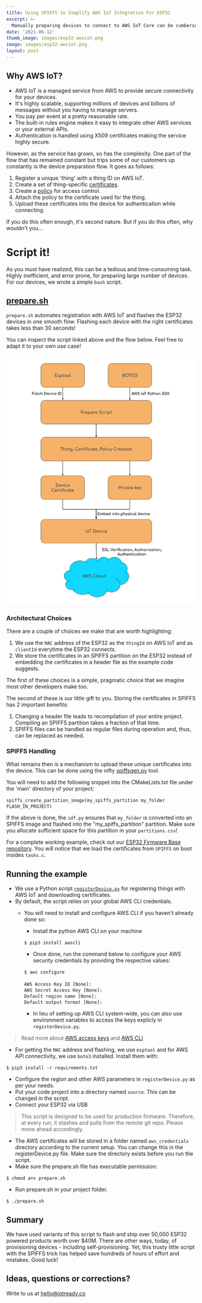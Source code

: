 ```yaml
---
title: Using SPIFFS to Simplify AWS IoT Integration For ESP32
excerpt: >-
  Manually preparing devices to connect to AWS IoT Core can be cumbersome, specially in large numbers. Here is how to do it using a 'prepare' script that saves build time and automates the process for simplicity. 
date: '2021-06-12'
thumb_image: images/esp32-awsiot.png
image: images/esp32-awsiot.png
layout: post
---
```


## Why AWS IoT?

- AWS IoT is a managed service from AWS to provide secure connectivity for your devices. 
- It's highly scalable, supporting millions of devices and billions of messages without you having to manage servers.
- You pay per event at a pretty reasonable rate. 
- The built-in rules engine makes it easy to integrate other AWS services or your external APIs.
- Authentication is handled using X509 certificates making the service highly secure. 

However, as the service has grown, so has the complexity. One part of the flow that has remained constant but trips some of our customers up constantly is the device preparation flow. It goes as follows:

1. Register a unique 'thing' with a thing ID on AWS IoT.
2. Create a set of thing-specific [certificates](https://docs.aws.amazon.com/iot/latest/developerguide/x509-client-certs.html).
3. Create a [policy](https://docs.aws.amazon.com/iot/latest/developerguide/iot-policies.html) for access control.
4. Attach the policy to the certificate used for the thing.
5. Upload these certificates into the device for authentication while connecting.

If you do this often enough, it's second nature. But if you do this often, why wouldn't you...

# Script it!

As you must have realized, this can be a tedious and time-consuming task. Highly inefficient, and error prone, for preparing large number of devices. For our devices, we wrote a simple `bash` script. 

## [prepare.sh](https://github.com/IoTReady/prepare_script_awsiot)

`prepare.sh` automates registration with AWS IoT and flashes the ESP32 devices in one smooth flow. Flashing each device with the right certificates takes less than 30 seconds!

You can inspect the script linked above and the flow below. Feel free to adapt it to your own use case!


![prepare_flow](/images/prepare_script_flow.png)

### Architectural Choices

There are a couple of choices we make that are worth highlighting:

1. We use the `MAC` address of the ESP32 as the `thingId` on AWS IoT and as `clientId` everytime the ESP32 connects.
2. We store the certificates in an SPIFFS partition on the ESP32 instead of embedding the certificates in a header file as the example code suggests.

The first of these choices is a simple, pragmatic choice that we imagine most other developers make too. 

The second of these is our little gift to you. Storing the certificates in SPIFFS has 2 important benefits:

1. Changing a header file leads to recompilation of your entire project. Compiling an SPIFFS partition takes a fraction of that time.
2. SPIFFS files can be handled as regular files during operation and, thus, can be replaced as needed.


### SPIFFS Handling

What remains then is a mechanism to upload these unique certificates into the device. This can be done using the nifty [spiffsgen.py](https://docs.espressif.com/projects/esp-idf/en/latest/esp32/api-reference/storage/spiffs.html#spiffsgen-py) tool. 


You will need to add the following snippet into the CMakeLists.txt file under the 'main' directory of your project:

````
spiffs_create_partition_image(my_spiffs_partition my_folder FLASH_IN_PROJECT)
````

If the above is done, the `idf.py` ensures that `my_folder` is converted into an SPIFFS image and flashed into the "my_spiffs_partition" partition. Make sure you allocate sufficient space for this partition in your `partitions.csv`!

For a complete working example, check out our [ESP32 Firmware Base repository](https://github.com/IoTReady/esp32_firmware_base/tree/master/examples/aws_iot). You will notice that we load the certificates from `SPIFFS` on boot insides `tasks.c`.

## Running the example

- We use a Python script [`registerDevice.py`](https://github.com/IoTReady/esp32_firmware_base/blob/master/examples/aws_iot/registerDevice.py) for registering things with AWS IoT and downloading certificates.
- By default, the script relies on your global AWS CLI credentials. 
  - You will need to install and configure AWS CLI if you haven't already done so:

    - Install the python AWS CLI on your machine
    ````
    $ pip3 install awscli
    ````
    - Once done, run the command below to configure your AWS security credentials by providing the respective values:
    ````
    $ aws configure

    AWS Access Key ID [None]:
    AWS Secret Access Key [None]:
    Default region name [None]:
    Default output format [None]:
    ````

    - In lieu of setting up AWS CLI system-wide, you can also use environment variables to access the keys explicly in `registerDevice.py`. 

> Read more about [AWS access keys](https://docs.aws.amazon.com/general/latest/gr/aws-sec-cred-types.html#access-keys-and-secret-access-keys) and [AWS CLI](https://docs.aws.amazon.com/cli/latest/userguide/cli-chap-welcome.html)
    

- For getting the `MAC` address and flashing, we use `esptool` and for AWS API connectivity, we use `boto3` installed. Install them with:

````
$ pip3 install -r requirements.txt
````
- Configure the region and other AWS parameters in `registerDevice.py` as per your needs.
- Put your code project into a directory named `source`. This can be changed in the script.
- Connect your ESP32 via USB

> This script is designed to be used for production firmware. Therefore, at every run, it stashes and pulls from the remote git repo. Please move ahead accordingly.

- The AWS certificates will be stored in a folder named `aws_credentials` directory according to the current setup. You can change this in the registerDevice.py file. Make sure the directory exists before you run the script.
- Make sure the prepare.sh file has executable permission:
````
$ chmod a+x prepare.sh
````
- Run prepare.sh in your project folder.
````
$ ./prepare.sh
````

## Summary

We have used variants of this script to flash and ship over 50,000 ESP32 powered products worth over $40M. There are other ways, today, of provisioning devices - including self-provisioning. Yet, this trusty little script with the SPIFFS trick has helped save hundreds of hours of effort and mistakes. Good luck!

## Ideas, questions or corrections?

Write to us at [hello@iotready.co](mailto:hello@iotready.co)
